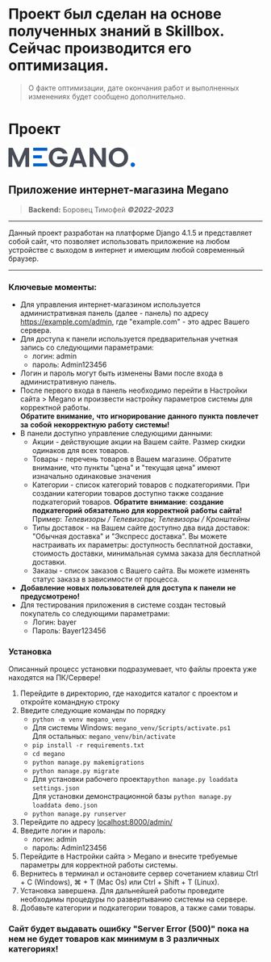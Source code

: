 # Проект был сделан на основе полученных знаний в Skillbox. Сейчас производится его оптимизация.
> О факте оптимизации, дате окончания работ и выполненных изменениях будет сообщено дополнительно.
# Проект

![logo](/megano/static/assets/img/logo.png)

## Приложение интернет-магазина Megano

> **Backend:** Боровец Тимофей
> ***©2022-2023***
* * *
Данный проект разработан на платформе Django 4.1.5 и представляет собой сайт, что позволяет использовать приложение на 
любом устройстве с выходом в интернет и имеющим любой современный браузер.
* * *
### Ключевые моменты:
* Для управления интернет-магазином используется административная панель (далее - панель) по адресу  
https://example.com/admin, где "example.com" - это адрес Вашего сервера.
* Для доступа к панели используется предварительная учетная запись со следующими параметрами:
  * логин: admin
  * пароль: Admin123456
* Логин и пароль могут быть изменены Вами после входа в административную панель.
* После первого входа в панель необходимо перейти в Настройки сайта > Megano и произвести настройку параметров 
системы для корректной работы.  
**Обратите** **внимание,** **что** **игнорирование** **данного** **пункта** **повлечет** 
**за** **собой** **некорректную** **работу** **системы!**
* В панели доступно управление следующими данными:
  * Акции - действующие акции на Вашем сайте. Размер скидки одинаков для всех товаров.
  * Товары - перечень товаров в Вашем магазине. Обратите внимание, что пункты "цена" и "текущая цена" имеют изначально 
  одинаковые значения
  * Категории - список категорий товаров с подкатегориями. При создании категории товаров доступно также 
  создание подкатегорий товаров. 
  **Обратите** **внимание**: **создание** **подкатегорий** **обязательно** **для** **корректной** **работы** **сайта!**  
  Пример: *Телевизоры* */* *Телевизоры*; *Телевизоры* */* *Кронштейны*
  * Типы доставок - на Вашем сайте доступно два вида доставок: "Обычная доставка" и "Экспресс доставка". Вы можете 
  настраивать их параметры: доступность бесплатной доставки, стоимость доставки, минимальная сумма заказа для бесплатной
  доставки.
  * Заказы - список заказов с Вашего сайта. Вы можете изменять статус заказа в зависимости от процесса.
* **Добавление** **новых** **пользователей** **для** **доступа** **к** **панели** **не** **предусмотрено!**
* Для тестирования приложения в системе создан тестовый покупатель со следующими параметрами:
  * Логин: bayer
  * Пароль: Bayer123456

### Установка

Описанный процесс установки подразумевает, что файлы проекта уже находятся на ПК/Сервере!

1. Перейдите в директорию, где находится каталог с проектом и откройте командную строку
2. Введите следующие команды по порядку
    * ```python -m venv megano_venv```
    *  Для системы Windows: ```megano_venv/Scripts/activate.ps1```  
       Для остальных: ```megano_venv/bin/activate```
    * ```pip install -r requirements.txt```
    *  ```cd megano``` 
    * ```python manage.py makemigrations```
    * ```python manage.py migrate```
    * Для установки рабочего проекта```python manage.py loaddata settings.json```  
      Для установки демонстрационной базы ```python manage.py loaddata demo.json```
    * ```python manage.py runserver```  
3. Перейдите по адресу [localhost:8000/admin/](http://localhost:8000/admin/)
4. Введите логин и пароль:
   * логин: admin
   * пароль: Admin123456
5. Перейдите в Настройки сайта > Megano и внесите требуемые параметры для корректной работы системы.
6. Вернитесь в терминал и остановите сервер сочетанием клавиш Ctrl + C (Windows), ⌘ + T (Mac Os) 
или Ctrl + Shift + T (Linux).
7. Установка завершена. Для дальнейшей работы проведите необходимы процедуры по развертыванию системы на сервере.
8. Добавьте категории и подкатегории товаров, а также сами товары.  

### Сайт будет выдавать ошибку "Server Error (500)" пока на нем не будет товаров как минимум в 3 различных категориях!
